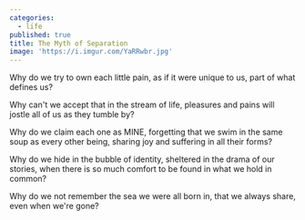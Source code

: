 ```yaml
---
categories:
  - life
published: true
title: The Myth of Separation
image: 'https://i.imgur.com/YaRRwbr.jpg'
---
```

Why do we try to own 
each little pain,
as if it were unique to us,
part of what defines us?

Why can't we accept 
that in the stream of life, 
pleasures and pains
will jostle all of us
as they tumble by?

Why do we claim each one
as MINE,
forgetting that we swim 
in the same soup
as every other being,
sharing joy and suffering
in all their forms?

Why do we hide 
in the bubble of identity,
sheltered in the drama of our stories,
when there is so much comfort to be found 
in what we hold in common?

Why do we not remember
the sea we were all born in,
that we always share,
even when we're gone?


